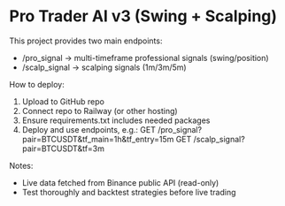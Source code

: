 # Pro Trader AI v3 (Swing + Scalping)

This project provides two main endpoints:
- /pro_signal  -> multi-timeframe professional signals (swing/position)
- /scalp_signal -> scalping signals (1m/3m/5m)

How to deploy:
1. Upload to GitHub repo
2. Connect repo to Railway (or other hosting)
3. Ensure requirements.txt includes needed packages
4. Deploy and use endpoints, e.g.:
   GET /pro_signal?pair=BTCUSDT&tf_main=1h&tf_entry=15m
   GET /scalp_signal?pair=BTCUSDT&tf=3m

Notes:
- Live data fetched from Binance public API (read-only)
- Test thoroughly and backtest strategies before live trading
